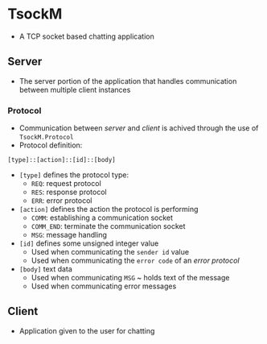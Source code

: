 # TsockM

* A TCP socket based chatting application

## Server

* The server portion of the application that handles communication between multiple client instances

### Protocol

* Communication between *server* and *client* is achived through the use of `TsockM.Protocol` 
* Protocol definition:
```
[type]::[action]::[id]::[body]
```
* `[type]` defines the protocol type:
    * `REQ`: request protocol
    * `RES`: response protocol
    * `ERR`: error protocol
* `[action]` defines the action the protocol is performing
    * `COMM`: establishing a communication socket
    * `COMM_END`: terminate the communication socket
    * `MSG`: message handling 
* `[id]` defines some unsigned integer value
    * Used when communicating the `sender id` value
    * Used when communicating the `error code` of an *error protocol*
* `[body]` text data
    * Used when communicating `MSG` ~ holds text of the message
    * Used when communicating error messages


## Client

* Application given to the user for chatting
